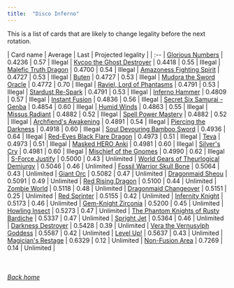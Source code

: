 ```yaml
---
title:  "Disco Inferno"
---
```


This is a list of cards that are likely to change legality before the next rotation.

| Card name | Average | Last | Projected legality |
| :-- |
[Glorious Numbers](https://db.ygoprodeck.com/card/?search=Glorious%20Numbers) | 0.4236 | 0.57 | Illegal |
[Kycoo the Ghost Destroyer](https://db.ygoprodeck.com/card/?search=Kycoo%20the%20Ghost%20Destroyer) | 0.4418 | 0.55 | Illegal |
[Malefic Truth Dragon](https://db.ygoprodeck.com/card/?search=Malefic%20Truth%20Dragon) | 0.4700 | 0.54 | Illegal |
[Amazoness Fighting Spirit](https://db.ygoprodeck.com/card/?search=Amazoness%20Fighting%20Spirit) | 0.4727 | 0.53 | Illegal |
[Buten](https://db.ygoprodeck.com/card/?search=Buten) | 0.4727 | 0.53 | Illegal |
[Mudora the Sword Oracle](https://db.ygoprodeck.com/card/?search=Mudora%20the%20Sword%20Oracle) | 0.4772 | 0.70 | Illegal |
[Raviel, Lord of Phantasms](https://db.ygoprodeck.com/card/?search=Raviel,%20Lord%20of%20Phantasms) | 0.4791 | 0.53 | Illegal |
[Stardust Re-Spark](https://db.ygoprodeck.com/card/?search=Stardust%20Re-Spark) | 0.4791 | 0.53 | Illegal |
[Inferno Hammer](https://db.ygoprodeck.com/card/?search=Inferno%20Hammer) | 0.4809 | 0.57 | Illegal |
[Instant Fusion](https://db.ygoprodeck.com/card/?search=Instant%20Fusion) | 0.4836 | 0.56 | Illegal |
[Secret Six Samurai - Genba](https://db.ygoprodeck.com/card/?search=Secret%20Six%20Samurai%20-%20Genba) | 0.4854 | 0.60 | Illegal |
[Humid Winds](https://db.ygoprodeck.com/card/?search=Humid%20Winds) | 0.4863 | 0.55 | Illegal |
[Missus Radiant](https://db.ygoprodeck.com/card/?search=Missus%20Radiant) | 0.4882 | 0.52 | Illegal |
[Spell Power Mastery](https://db.ygoprodeck.com/card/?search=Spell%20Power%20Mastery) | 0.4882 | 0.52 | Illegal |
[Archfiend's Awakening](https://db.ygoprodeck.com/card/?search=Archfiend's%20Awakening) | 0.4891 | 0.54 | Illegal |
[Piercing the Darkness](https://db.ygoprodeck.com/card/?search=Piercing%20the%20Darkness) | 0.4918 | 0.60 | Illegal |
[Soul Devouring Bamboo Sword](https://db.ygoprodeck.com/card/?search=Soul%20Devouring%20Bamboo%20Sword) | 0.4936 | 0.64 | Illegal |
[Red-Eyes Black Flare Dragon](https://db.ygoprodeck.com/card/?search=Red-Eyes%20Black%20Flare%20Dragon) | 0.4973 | 0.51 | Illegal |
[Teva](https://db.ygoprodeck.com/card/?search=Teva) | 0.4973 | 0.51 | Illegal |
[Masked HERO Anki](https://db.ygoprodeck.com/card/?search=Masked%20HERO%20Anki) | 0.4981 | 0.60 | Illegal |
[Silver's Cry](https://db.ygoprodeck.com/card/?search=Silver's%20Cry) | 0.4981 | 0.60 | Illegal |
[Mischief of the Gnomes](https://db.ygoprodeck.com/card/?search=Mischief%20of%20the%20Gnomes) | 0.4990 | 0.62 | Illegal |
[S-Force Justify](https://db.ygoprodeck.com/card/?search=S-Force%20Justify) | 0.5000 | 0.43 | Unlimited |
[World Gears of Theurlogical Demiurgy](https://db.ygoprodeck.com/card/?search=World%20Gears%20of%20Theurlogical%20Demiurgy) | 0.5046 | 0.46 | Unlimited |
[Fossil Warrior Skull Bone](https://db.ygoprodeck.com/card/?search=Fossil%20Warrior%20Skull%20Bone) | 0.5064 | 0.43 | Unlimited |
[Giant Orc](https://db.ygoprodeck.com/card/?search=Giant%20Orc) | 0.5082 | 0.47 | Unlimited |
[Dragonmaid Sheou](https://db.ygoprodeck.com/card/?search=Dragonmaid%20Sheou) | 0.5091 | 0.49 | Unlimited |
[Red Rising Dragon](https://db.ygoprodeck.com/card/?search=Red%20Rising%20Dragon) | 0.5100 | 0.44 | Unlimited |
[Zombie World](https://db.ygoprodeck.com/card/?search=Zombie%20World) | 0.5118 | 0.48 | Unlimited |
[Dragonmaid Changeover](https://db.ygoprodeck.com/card/?search=Dragonmaid%20Changeover) | 0.5151 | 0.25 | Unlimited |
[Red Sprinter](https://db.ygoprodeck.com/card/?search=Red%20Sprinter) | 0.5155 | 0.42 | Unlimited |
[Infernity Knight](https://db.ygoprodeck.com/card/?search=Infernity%20Knight) | 0.5173 | 0.46 | Unlimited |
[Gem-Knight Zirconia](https://db.ygoprodeck.com/card/?search=Gem-Knight%20Zirconia) | 0.5200 | 0.45 | Unlimited |
[Howling Insect](https://db.ygoprodeck.com/card/?search=Howling%20Insect) | 0.5273 | 0.47 | Unlimited |
[The Phantom Knights of Rusty Bardiche](https://db.ygoprodeck.com/card/?search=The%20Phantom%20Knights%20of%20Rusty%20Bardiche) | 0.5337 | 0.47 | Unlimited |
[Spright Jet](https://db.ygoprodeck.com/card/?search=Spright%20Jet) | 0.5364 | 0.46 | Unlimited |
[Darkness Destroyer](https://db.ygoprodeck.com/card/?search=Darkness%20Destroyer) | 0.5428 | 0.39 | Unlimited |
[Vera the Vernusylph Goddess](https://db.ygoprodeck.com/card/?search=Vera%20the%20Vernusylph%20Goddess) | 0.5587 | 0.42 | Unlimited |
[Level Up!](https://db.ygoprodeck.com/card/?search=Level%20Up!) | 0.5637 | 0.43 | Unlimited |
[Magician's Restage](https://db.ygoprodeck.com/card/?search=Magician's%20Restage) | 0.6329 | 0.12 | Unlimited |
[Non-Fusion Area](https://db.ygoprodeck.com/card/?search=Non-Fusion%20Area) | 0.7269 | 0.14 | Unlimited |

<br>

###### [Back home](index)
